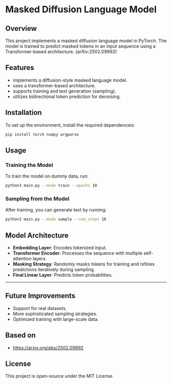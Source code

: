 # Masked Diffusion Language Model

## Overview
This project implements a masked diffusion language model in PyTorch. The model is trained to predict masked tokens in an input sequence using a Transformer-based architecture. (arXiv:2502.09992)

## Features
- implements a diffusion-style masked language model.
- uses a transformer-based architecture.
- supports training and text generation (sampling).
- utilizes bidirectional token prediction for denoising.

## Installation
To set up the environment, install the required dependencies:
```bash
pip install torch numpy argparse
```

## Usage

### Training the Model
To train the model on dummy data, run:
```bash
python3 main.py --mode train --epochs 10
```

### Sampling from the Model
After training, you can generate text by running:
```bash
python3 main.py --mode sample --num_steps 10
```

## Model Architecture
- **Embedding Layer**: Encodes tokenized input.
- **Transformer Encoder**: Processes the sequence with multiple self-attention layers.
- **Masking Strategy**: Randomly masks tokens for training and refines predictions iteratively during sampling.
- **Final Linear Layer**: Predicts token probabilities.

---

## Future Improvements
- Support for real datasets.
- More sophisticated sampling strategies.
- Optimized training with large-scale data.

## Based on

- https://arxiv.org/abs/2502.09992

## License
This project is open-source under the MIT License.
